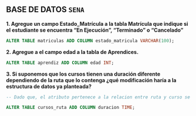 ## BASE DE DATOS `SENA`
**1. Agregue un campo Estado_Matrícula a la tabla Matrícula que indique si el estudiante se encuentra “En Ejecución”, “Terminado” o “Cancelado”**

~~~sql
ALTER TABLE matriculas ADD COLUMN estado_matricula VARCHAR(100); 
~~~

**2. Agregue a el campo edad a la tabla de Aprendices.**

~~~sql
ALTER TABLE aprendiz ADD COLUMN edad INT;
~~~

**3. Si suponemos que los cursos tienen una duración diferente dependiendo de la ruta que lo contenga ¿qué modificación haría a la estructura de datos ya planteada?**

~~~sql
-- Dado que, el atributo pertenece a la relacion entre ruta y curso se agrega a la tabla que las une.

ALTER TABLE cursos_ruta ADD COLUMN duracion TIME;
~~~